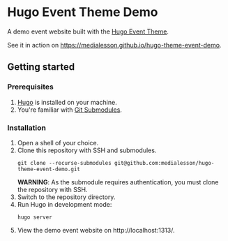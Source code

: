 # Hugo Event Theme Demo

A demo event website built with the [Hugo Event Theme](https://github.com/medialesson/hugo-theme-event).

See it in action on https://medialesson.github.io/hugo-theme-event-demo.

## Getting started

### Prerequisites

1. [Hugo](https://gohugo.io/installation/) is installed on your machine.
2. You're familiar with [Git Submodules](https://git-scm.com/book/en/v2/Git-Tools-Submodules).

### Installation

1. Open a shell of your choice.
2. Clone this repository with SSH and submodules.
    ```shell
    git clone --recurse-submodules git@github.com:medialesson/hugo-theme-event-demo.git
    ```
    **WARNING**: As the submodule requires authentication, you must clone the repository with SSH.
3. Switch to the repository directory.
4. Run Hugo in development mode:
    ```shell
    hugo server
    ```
5. View the demo event website on http://localhost:1313/.